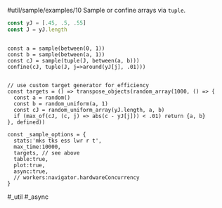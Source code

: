 #util/sample/examples/10 Sample or confine arrays via `tuple`.
```js
const yJ = [.45, .5, .55]
const J = yJ.length
```
```js:js_input

const a = sample(between(0, 1))
const b = sample(between(a, 1))
const cJ = sample(tuple(J, between(a, b)))
confine(cJ, tuple(J, j=>around(yJ[j], .01)))

```
```js:js_removed

// use custom target generator for efficiency
const targets = () => transpose_objects(random_array(1000, () => {
  const a = random()
  const b = random_uniform(a, 1)
  const cJ = random_uniform_array(yJ.length, a, b)
  if (max_of(cJ, (c, j) => abs(c - yJ[j])) < .01) return {a, b}
}, defined))

const _sample_options = {
  stats:'mks tks ess lwr r t',
  max_time:10000,
  targets, // see above
  table:true,
  plot:true,
  async:true,
  // workers:navigator.hardwareConcurrency
}

```
#_util #_async
